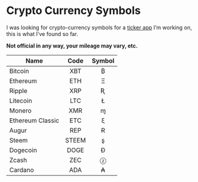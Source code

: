 # Crypto Currency Symbols

I was looking for crypto-currency symbols for a [ticker app](http://yoni.ninja/cointick) I’m working on, this is what I’ve found so far.

**Not official in any way, your mileage may vary, etc.**

| Name            |  Code  | Symbol|
| --------------- |:------:|:-----:|
| Bitcoin         |XBT     |₿      |
| Ethereum        |ETH     |Ξ      |
| Ripple          |XRP     |Ʀ      |
| Litecoin        |LTC     |Ł      |
| Monero          |XMR     |ɱ      |
| Ethereum Classic|ETC     |ξ      |
| Augur           |REP     |Ɍ      |
| Steem           |STEEM   |ȿ      |
| Dogecoin        |DOGE    |Ð      |
| Zcash           |ZEC     |ⓩ      |
| Cardano         |ADA     |₳      |

